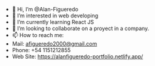 - 👋 Hi, I’m @Alan-Figueredo
- 👀 I’m interested in web developing
- 🌱 I’m currently learning React JS
- 💞️ I’m looking to collaborate on a proyect in a company.
- 📫 How to reach me: 
- Mail: afigueredo2000@gmail.com
- Phone: +54 1151212855
- Web Site: https://alanfigueredo-portfolio.netlify.app/

<!---
Alan-Figueredo/Alan-Figueredo is a ✨ special ✨ repository because its `README.md` (this file) appears on your GitHub profile.
You can click the Preview link to take a look at your changes.
--->
